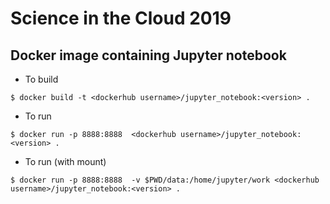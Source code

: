 # Science in the Cloud 2019

## Docker image containing Jupyter notebook

* To build

```$ docker build -t <dockerhub username>/jupyter_notebook:<version> .```

* To run

```$ docker run -p 8888:8888  <dockerhub username>/jupyter_notebook:<version> .```

* To run (with mount)

```$ docker run -p 8888:8888  -v $PWD/data:/home/jupyter/work <dockerhub username>/jupyter_notebook:<version> .```
